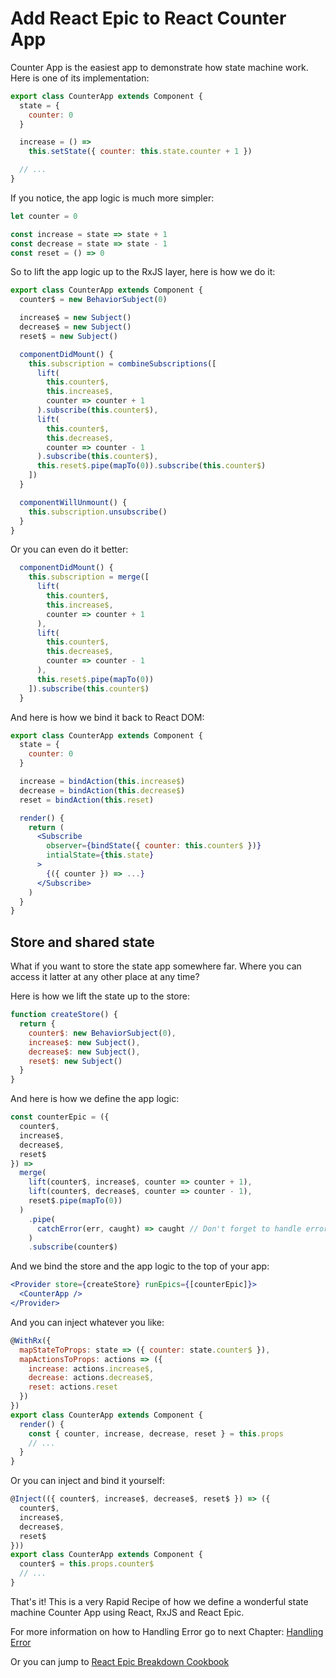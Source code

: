 # Add React Epic to React Counter App

Counter App is the easiest app to demonstrate how state machine work. Here is one of its implementation:

```jsx
export class CounterApp extends Component {
  state = {
    counter: 0
  }

  increase = () =>
    this.setState({ counter: this.state.counter + 1 })

  // ...
}
```

If you notice, the app logic is much more simpler:

```jsx
let counter = 0

const increase = state => state + 1
const decrease = state => state - 1
const reset = () => 0
```

So to lift the app logic up to the RxJS layer, here is how we do it:

```jsx
export class CounterApp extends Component {
  counter$ = new BehaviorSubject(0)

  increase$ = new Subject()
  decrease$ = new Subject()
  reset$ = new Subject()

  componentDidMount() {
    this.subscription = combineSubscriptions([
      lift(
        this.counter$,
        this.increase$,
        counter => counter + 1
      ).subscribe(this.counter$),
      lift(
        this.counter$,
        this.decrease$,
        counter => counter - 1
      ).subscribe(this.counter$),
      this.reset$.pipe(mapTo(0)).subscribe(this.counter$)
    ])
  }

  componentWillUnmount() {
    this.subscription.unsubscribe()
  }
}
```

Or you can even do it better:

```jsx
  componentDidMount() {
    this.subscription = merge([
      lift(
        this.counter$,
        this.increase$,
        counter => counter + 1
      ),
      lift(
        this.counter$,
        this.decrease$,
        counter => counter - 1
      ),
      this.reset$.pipe(mapTo(0))
    ]).subscribe(this.counter$)
  }
```

And here is how we bind it back to React DOM:

```jsx
export class CounterApp extends Component {
  state = {
    counter: 0
  }

  increase = bindAction(this.increase$)
  decrease = bindAction(this.decrease$)
  reset = bindAction(this.reset)

  render() {
    return (
      <Subscribe
        observer={bindState({ counter: this.counter$ })}
        intialState={this.state}
      >
        {({ counter }) => ...}
      </Subscribe>
    )
  }
}
```

## Store and shared state

What if you want to store the state app somewhere far. Where you can access it latter at any other place at any time?

Here is how we lift the state up to the store:

```jsx
function createStore() {
  return {
    counter$: new BehaviorSubject(0),
    increase$: new Subject(),
    decrease$: new Subject(),
    reset$: new Subject()
  }
}
```

And here is how we define the app logic:

```jsx
const counterEpic = ({
  counter$,
  increase$,
  decrease$,
  reset$
}) =>
  merge(
    lift(counter$, increase$, counter => counter + 1),
    lift(counter$, decrease$, counter => counter - 1),
    reset$.pipe(mapTo(0))
  )
    .pipe(
      catchError(err, caught) => caught // Don't forget to handle error
    )
    .subscribe(counter$)
```

And we bind the store and the app logic to the top of your app:

```jsx
<Provider store={createStore} runEpics={[counterEpic]}>
  <CounterApp />
</Provider>
```

And you can inject whatever you like:

```jsx
@WithRx({
  mapStateToProps: state => ({ counter: state.counter$ }),
  mapActionsToProps: actions => ({
    increase: actions.increase$,
    decrease: actions.decrease$,
    reset: actions.reset
  })
})
export class CounterApp extends Component {
  render() {
    const { counter, increase, decrease, reset } = this.props
    // ...
  }
}
```

Or you can inject and bind it yourself:

```jsx
@Inject(({ counter$, increase$, decrease$, reset$ }) => ({
  counter$,
  increase$,
  decrease$,
  reset$
}))
export class CounterApp extends Component {
  counter$ = this.props.counter$
  // ...
}
```

That's it! This is a very Rapid Recipe of how we define a wonderful state machine Counter App using React, RxJS and React Epic.

For more information on how to Handling Error go to next Chapter: [Handling Error](HandlingError.md)

Or you can jump to [React Epic Breakdown Cookbook](BreakdownCookbook.md)
